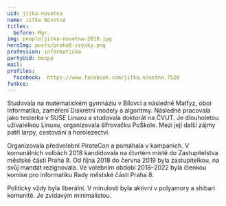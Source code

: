 ```yaml
---
uid: jitka.novotna
name: Jitka Novotná
titles:
  before: Mgr.
img: people/jitka-novotna-2018.jpg
heroImg: posts/praha8-zvysky.png
profession: informatička
partyUid: bezpp
mail:
profiles:
  facebook:  https://www.facebook.com/jitka.novotna.7528
funkce:
---
```


Studovala na matematickém gymnáziu v Bílovci a následně Matfyz, obor Informatika, zaměření Diskrétní modely a algoritmy. Následně pracovala jako testerka v SUSE Linuxu a studovala doktorát na ČVUT. Je dlouholetou uživatelkou Linuxu, organizovala šifrovačku PoŠkole. Mezi její další zájmy patří larpy, cestování a horolezectví.

Organizovala předvolební PirateCon a pomáhala v kampaních. V komunálních volbách 2018 kandidovala na čtvrtém místě do Zastupitelstva městské části Praha 8. Od října 2018 do června 2019 byla zastupitelkou, na svůj mandát rezignovala. Ve volebním období 2018–2022 byla členkou komise pro informatiku Rady městské části Praha 8. 

Politicky vždy byla liberální. V minulosti byla aktivní v polyamory a shibari komunitě. Je zvídavým minimalistou.

